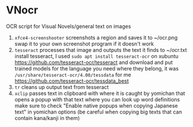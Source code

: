 # VNocr
OCR script for Visual Novels/general text on images

1. `xfce4-screenshooter`
screenshots a region and saves it to ~/ocr.png
swap it to your own screenshot program if it doesn't work
1. `tesseract`
processes that image and outputs the text it finds to ~/ocr.txt
install tesseract, I used `sudo apt install tesseract-ocr` on xubuntu
https://github.com/tesseract-ocr/tesseract
and download and put trained models for the language you need where they belong, it was `/usr/share/tesseract-ocr/4.00/tessdata` for me
https://github.com/tesseract-ocr/tessdata_best
1. `tr`
cleans up output text from tesseract
1. `xclip`
passes text in clipboard with where it is caught by yomichan
that opens a popup with that text where you can look up word definitions
make sure to check "Enable native popups when copying Japanese text" in yomichan options
(be careful when copying big texts that can contain kana/kanji in them)